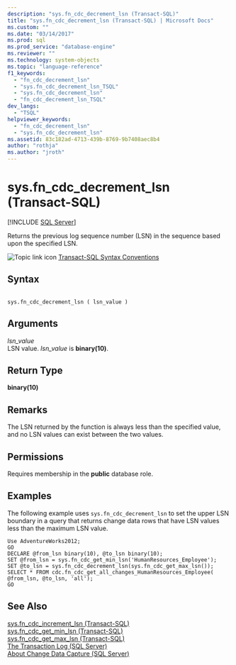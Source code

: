 ```yaml
---
description: "sys.fn_cdc_decrement_lsn (Transact-SQL)"
title: "sys.fn_cdc_decrement_lsn (Transact-SQL) | Microsoft Docs"
ms.custom: ""
ms.date: "03/14/2017"
ms.prod: sql
ms.prod_service: "database-engine"
ms.reviewer: ""
ms.technology: system-objects
ms.topic: "language-reference"
f1_keywords: 
  - "fn_cdc_decrement_lsn"
  - "sys.fn_cdc_decrement_lsn_TSQL"
  - "sys.fn_cdc_decrement_lsn"
  - "fn_cdc_decrement_lsn_TSQL"
dev_langs: 
  - "TSQL"
helpviewer_keywords: 
  - "fn_cdc_decrement_lsn"
  - "sys.fn_cdc_decrement_lsn"
ms.assetid: 83c182ad-4713-439b-8769-9b7408aec8b4
author: "rothja"
ms.author: "jroth"
---
```

# sys.fn_cdc_decrement_lsn (Transact-SQL)
[!INCLUDE [SQL Server](../../includes/applies-to-version/sqlserver.md)]

  Returns the previous log sequence number (LSN) in the sequence based upon the specified LSN.  
  
 ![Topic link icon](../../database-engine/configure-windows/media/topic-link.gif "Topic link icon") [Transact-SQL Syntax Conventions](../../t-sql/language-elements/transact-sql-syntax-conventions-transact-sql.md)  
  
## Syntax  
  
```  
  
sys.fn_cdc_decrement_lsn ( lsn_value )  
```  
  
## Arguments  
 *lsn_value*  
 LSN value. *lsn_value* is **binary(10)**.  
  
## Return Type  
 **binary(10)**  
  
## Remarks  
 The LSN returned by the function is always less than the specified value, and no LSN values can exist between the two values.  
  
## Permissions  
 Requires membership in the **public** database role.  
  
## Examples  
 The following example uses `sys.fn_cdc_decrement_lsn` to set the upper LSN boundary in a query that returns change data rows that have LSN values less than the maximum LSN value.  
  
```  
Use AdventureWorks2012;  
GO  
DECLARE @from_lsn binary(10), @to_lsn binary(10);  
SET @from_lsn = sys.fn_cdc_get_min_lsn('HumanResources_Employee');  
SET @to_lsn = sys.fn_cdc_decrement_lsn(sys.fn_cdc_get_max_lsn());  
SELECT * FROM cdc.fn_cdc_get_all_changes_HumanResources_Employee( @from_lsn, @to_lsn, 'all');   
GO  
```  
  
## See Also  
 [sys.fn_cdc_increment_lsn &#40;Transact-SQL&#41;](../../relational-databases/system-functions/sys-fn-cdc-increment-lsn-transact-sql.md)   
 [sys.fn_cdc_get_min_lsn &#40;Transact-SQL&#41;](../../relational-databases/system-functions/sys-fn-cdc-get-min-lsn-transact-sql.md)   
 [sys.fn_cdc_get_max_lsn &#40;Transact-SQL&#41;](../../relational-databases/system-functions/sys-fn-cdc-get-max-lsn-transact-sql.md)   
 [The Transaction Log &#40;SQL Server&#41;](../../relational-databases/logs/the-transaction-log-sql-server.md)   
 [About Change Data Capture &#40;SQL Server&#41;](../../relational-databases/track-changes/about-change-data-capture-sql-server.md)  
  
  
